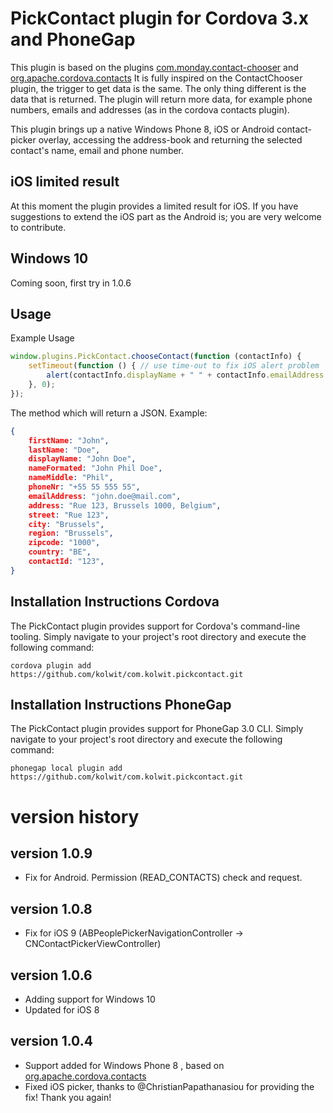 # PickContact plugin for Cordova 3.x and PhoneGap

This plugin is based on the plugins [com.monday.contact-chooser](https://github.com/monday-consulting/ContactChooser) and [org.apache.cordova.contacts](https://github.com/apache/cordova-plugin-contacts)
It is fully inspired on the ContactChooser plugin, the trigger to get data is the same. The only thing different is the data that is returned. The plugin will return more data, for example phone numbers, emails and addresses (as in the cordova contacts plugin).

This plugin brings up a native Windows Phone 8, iOS or Android contact-picker overlay, accessing the address-book and returning the selected contact's name, email and phone number.

## iOS limited result
At this moment the plugin provides a limited result for iOS. If you have suggestions to extend the iOS part as the Android is; you are very welcome to contribute.

## Windows 10
Coming soon, first try in 1.0.6

## Usage

Example Usage

```js
window.plugins.PickContact.chooseContact(function (contactInfo) {
    setTimeout(function () { // use time-out to fix iOS alert problem
        alert(contactInfo.displayName + " " + contactInfo.emailAddress + " " + contactInfo.phoneNr );
    }, 0);
});
```

The method which will return a JSON. Example:

```json
{
	firstName: "John",
	lastName: "Doe",
    displayName: "John Doe",
	nameFormated: "John Phil Doe",
	nameMiddle: "Phil",
	phoneNr: "+55 55 555 55",
    emailAddress: "john.doe@mail.com",
	address: "Rue 123, Brussels 1000, Belgium",
	street: "Rue 123",
	city: "Brussels",
	region: "Brussels",
	zipcode: "1000",
	country: "BE",
	contactId: "123",
}
```

## Installation Instructions Cordova

The PickContact plugin provides support for Cordova's command-line tooling.
Simply navigate to your project's root directory and execute the following command:
```
cordova plugin add https://github.com/kolwit/com.kolwit.pickcontact.git
```

## Installation Instructions PhoneGap

The PickContact plugin provides support for PhoneGap 3.0 CLI.
Simply navigate to your project's root directory and execute the following command:
```
phonegap local plugin add https://github.com/kolwit/com.kolwit.pickcontact.git
```

# version history

## version 1.0.9
- Fix for Android. Permission (READ_CONTACTS) check and request.

## version 1.0.8
- Fix for iOS 9 (ABPeoplePickerNavigationController -> CNContactPickerViewController)

## version 1.0.6
- Adding support for Windows 10
- Updated for iOS 8

## version 1.0.4
- Support added for Windows Phone 8 , based on [org.apache.cordova.contacts](https://github.com/apache/cordova-plugin-contacts)
- Fixed iOS picker, thanks to @ChristianPapathanasiou for providing the fix! Thank you again!